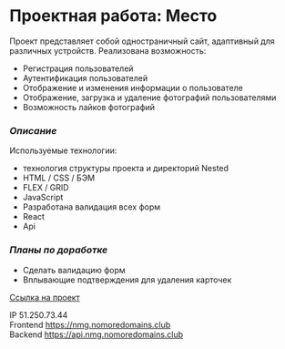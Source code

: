 # Проектная работа: Место

Проект представляет собой одностраничный сайт, адаптивный для различных устройств.
Реализована возможность:
* Регистрация пользователей
* Аутентификация пользователей
* Отображение и изменения информации о пользователе
* Отображение, загрузка и удаление фотографий пользователями
* Возможность лайков фотографий

### *Описание*
Используемые технологии:
* технология структуры проекта и директорий Nested
* HTML / CSS / БЭМ
* FLEX / GRID
* JavaScript
* Разработана валидация всех форм
* React
* Api

### *Планы по доработке*
  - Сделать валидацию форм
  - Вплывающие подтверждения для удаления карточек

[Ссылка на проект](https://github.com/NMaksG/react-mesto-api-full.git)

IP 51.250.73.44  
Frontend https://nmg.nomoredomains.club  
Backend https://api.nmg.nomoredomains.club
